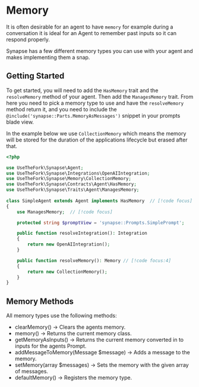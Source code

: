 # Memory

It is often desirable for an agent to have `memory` for example during a conversation it is ideal for an Agent to remember past inputs so it can respond properly.

Synapse has a few different memory types you can use with your agent and makes implementing them a snap.

## Getting Started

To get started, you will need to add the `HasMemory` trait and the `resolveMemory` method of your agent. Then add the `ManagesMemory` trait. From here you need to pick a memory type to use and have the `resolveMemory` method return it, and you need to include the `@include('synapse::Parts.MemoryAsMessages')` snippet in your prompts blade view. 

In the example below we use `CollectionMemory` which means the memory will be stored for the duration of the applications lifecycle but erased after that.

```php
<?php

use UseTheFork\Synapse\Agent;
use UseTheFork\Synapse\Integrations\OpenAIIntegration;
use UseTheFork\Synapse\Memory\CollectionMemory;
use UseTheFork\Synapse\Contracts\Agent\HasMemory;
use UseTheFork\Synapse\Traits\Agent\ManagesMemory;
    
class SimpleAgent extends Agent implements HasMemory  // [!code focus]
{
    use ManagesMemory;  // [!code focus]

    protected string $promptView = 'synapse::Prompts.SimplePrompt';

    public function resolveIntegration(): Integration
    {
        return new OpenAIIntegration();
    }

    public function resolveMemory(): Memory // [!code focus:4]
    {
        return new CollectionMemory();
    }
}
```

## Memory Methods

All memory types use the following methods:

- clearMemory() -> Clears the agents memory.
- memory() -> Returns the current memory class.
- getMemoryAsInputs() -> Returns the current memory converted in to inputs for the agents Prompt.
- addMessageToMemory(Message $message) -> Adds a message to the memory.
- setMemory(array $messages) -> Sets the memory with the given array of messages.
- defaultMemory() -> Registers the memory type.
